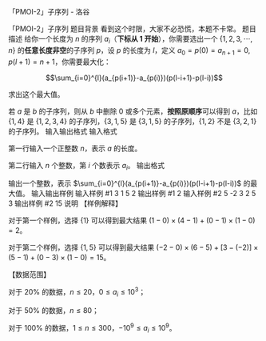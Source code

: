 



「PMOI-2」子序列 - 洛谷














「PMOI-2」子序列
题目背景
看到这个时限，大家不必恐慌，本题不卡常。
题目描述
给你一个长度为 $n$ 的序列 $a_i$（**下标从 $1$ 开始**），你需要选出一个 $\{1,2,3,\cdots,n\}$ 的**任意长度非空**的子序列 $p$，设 $p$ 的长度为 $l$，定义 $a_0=p(0)=a_{n+1}=0,p(l+1)=n+1$，你需要最大化：

$$\sum_{i=0}^{l}(a_{p(i+1)}-a_{p(i)})(p(l-i+1)-p(l-i))$$

求出这个最大值。

若 $a$ 是 $b$ 的子序列，则从 $b$ 中删除 $0$ 或多个元素，**按照原顺序**可以得到 $a$，比如 $\{1,4\}$ 是 $\{1,2,3,4\}$ 的子序列，$\{3,1,5\}$ 是 $\{3,1,5\}$ 的子序列，$\{1,2\}$ 不是 $\{3,2,1\}$ 的子序列。
输入输出格式
输入格式

第一行输入一个正整数 $n$，表示 $a$ 的长度。

第二行输入 $n$ 个整数，第 $i$ 个数表示 $a_i$。
输出格式

输出一个整数，表示 $\sum_{i=0}^{l}(a_{p(i+1)}-a_{p(i)})(p(l-i+1)-p(l-i))$ 的最大值。
输入输出样例
输入样例 #1
3
1 5 2
输出样例 #1
2
输入样例 #2
5
-2 3 2 5 3
输出样例 #2
15
说明
【样例解释】

对于第一个样例，选择 $\{1\}$ 可以得到最大结果 $(1-0)\times(4-1)+(0-1)\times(1-0)=2$。

对于第二个样例，选择 $\{1,5\}$ 可以得到最大结果 $(-2-0)\times(6-5)+[3-(-2)]\times(5-1)+(0-3)\times(1-0)=15$。

【数据范围】

对于 $20\%$ 的数据，$n\le20$，$0\le a_i\le10^3$；

对于 $50\%$ 的数据，$n\le80$；

对于 $100\%$ 的数据，$1\le n\le300$，$-10^9\le a_i\le10^9$。






